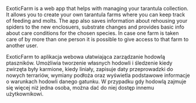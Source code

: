 ExoticFarm is a web app that helps with managing your tarantula collection. It allows you to create your own
tarantula farms where you can keep track of feeding and molts. The app also saves information about rehousing 
your spiders to the new enclosuers, substrate changes and provides basic info about care conditions for the chosen
species. In case one farm is taken care of by more than one person it is possible to give access to that farm to
another user.


ExoticFarm to aplikacja webowa ułatwiająca zarządzanie hodowlą ptaszników. Umożliwia tworzenie własnych 
hodowli i śledzenie kiedy zwirzęta były karmione, kiedy liniały, zapisuje daty przeprowadzki do nowych terrariów, 
wymiany podłoża oraz wyświetla podstawowe informacje o warunkach hodowli danego gatunku. W przypadku gdy hodowlą 
zajmuje się więcej niż jedna osoba, można dać do niej dostęp innemu użytkownikowi.
